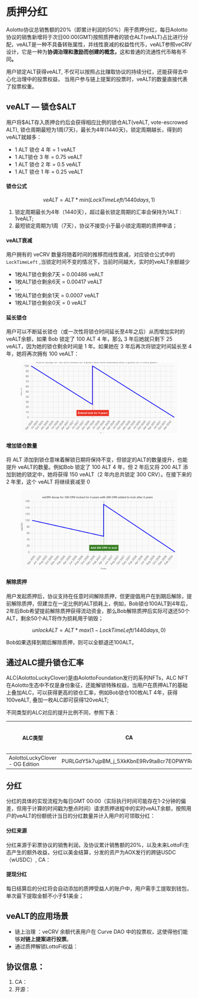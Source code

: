 # 质押分红

Aolotto协议总销售额的20%（即累计利润的50%）用于质押分红，每日Aolotto协议的销售新增将于次日00:00(GMT)按照质押者的锁仓ALT(veALT)占比进行分配，veALT是一种不具备转账属性，并线性衰减的权益性代币，veALT参照veCRV设计，它是一种为**协调治理和激励而创建的概念，**&#x8FD9;和普通的流通性代币略有不&#x540C;**。**

用户锁定ALT获得veALT, 不仅可以按照占比赚取协议的持续分红，还能获得去中心化治理中的投票权益， 当用户参与链上提案的投票时，veALT的数量直接代表了投票权重。

## veALT — 锁仓$ALT

用户将$ALT存入质押合约后会获得相应比例的锁仓ALT(veALT, vote-escrowed ALT), 锁仓周期最短为1周(7天)，最长为4年(1440天)，锁定周期越长，得到的veALT就越多：

* 1 ALT 锁仓 4 年 = 1 veALT
* 1 ALT锁仓 3 年 = 0.75 veALT
* 1 ALT 锁仓 2 年 = 0.5 veALT
* 1 ALT 锁仓 1 年 = 0.25 veALT

#### 锁仓公式

$$veALT = ALT * min(LockTimeLeft / 1440 days,1)$$

1. 锁定周期最长为4年（1440天），超过最长锁定周期的汇率会保持为1ALT : 1veALT;
2. 最短锁定周期为1周（7天），协议不接受小于最小锁定周期的质押申请；

#### veALT衰减

用户拥有的 veCRV 数量将随着时间的推移而线性衰减，对应锁仓公式中的`LockTimeLeft` ,当锁定时间不变的情况下，当前时间越大，实时的veALT余额越少

* 1枚ALT锁仓剩余7天 = 0.00486 veALT
* 1枚ALT锁仓剩余6天 = 0.00417 veALT
* ...
* 1枚ALT锁仓剩余1天 = 0.0007 veALT
* 1枚ALT锁仓剩余0天 = 0 veALT

#### 延长锁仓

用户可以不断延长锁仓（或一次性将锁仓时间延长至4年之后）从而增加实时的veALT余额，如果 Bob 锁定了 100 ALT 4 年，那么 3 年后她就只剩下 25 veALT，因为她的锁仓剩余时间是 1 年。如果她在 3 年后再次将锁定时间延长至 4 年，她将再次拥有 100 veALT：

<figure><img src=".gitbook/assets/image.png" alt=""><figcaption></figcaption></figure>

#### 增加锁仓数量

将 ALT 添加到锁仓意味着解锁日期将保持不变，但锁定的ALT的数量提升，也能提升 veALT的数量。例如Bob 锁定了 100 ALT 4 年，但 2 年后又将 200 ALT 添加到她的锁定中，她将获得 150 veALT（2 年内总共锁定 300 CRV）。在接下来的 2 年里，这个 veALT 将继续衰减至 0

<figure><img src=".gitbook/assets/image (9).png" alt=""><figcaption></figcaption></figure>

#### 解除质押

用户发起质押后，协议支持在任意时间解除质押，但更提倡用户在到期后解除，提前解除质押，但建立在一定比例的ALT损耗上，例如，Bob锁仓100ALT到4年后，2年后Bob希望提前解除质押获得流动资金，那么Bob解除质押后实际可退还50个ALT，剩余50个ALT将作为损耗用于销毁；

$$
unlockALT = ALT * max(1-LockTimeLeft/1440 days,0 )
$$

Bob如果选择到期后解除质押，则可以全额退还100ALT。

## 通过ALC提升锁仓汇率

ALC(AolottoLuckyClover)是由AolottoFoundation发行的系列NFTs，ALC NFT在Aolotto生态中不仅是身份象征，还能解锁特殊权益，当用户在质押ALT的基础上叠加ALC，可以获得更高的锁仓汇率，例如Bob锁仓100枚ALT 4年，获得100veALT, 叠加一枚ALC即可获得120veALT;

不同类型的ALC对应的提升比例不同，参照下表：

<table><thead><tr><th>ALC类型</th><th width="181.43359375">CA</th><th data-type="number">发行总量</th><th width="111.7109375">提升比率</th><th>获取方式</th></tr></thead><tbody><tr><td>AolottoLuckyClover - OG Edition</td><td>PURLGdY5k7ujpBM_j_5XkKbnE9Rv9ta8cr7EOPWYRqk</td><td>5000</td><td>0.2</td><td>aopump, bazar</td></tr></tbody></table>



## 分红

分红的具体的实现流程为每日GMT 00:00（实际执行时间可能存在1-2分钟的偏差，但用于计算的时间戳为整点时间）请求质押进程中的实时veALT余额，按照用户的veALT的份额统计当日的分红数量并计入用户的可领取分红：

#### 分红来源

分红来源于彩票协议的销售利润，及协议累计销售额的20%，以及未来LottoFi生态产生的额外收益，分红以美金结算，分发的资产为AOX发行的跨链USDC （wUSDC）, CA：

#### 提现分红

每日结算后的分红将会自动添加的质押受益人的账户中，用户需手工提取到钱包，单次最下提取金额不小于$1美金；



## veALT的应用场景

* 链上治理 ：veCRV 余额代表用户在 Curve DAO 中的投票权，这使得他们能够**对链上提案进行投票**。
* 通过质押解锁LottoFi权益：

## 协议信息：

1. CA：
2. 开源：





